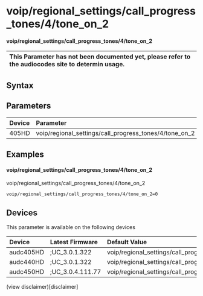 ﻿---
description: voip/regional_settings/call_progress_tones/4/tone_on_2
search: false
---

# voip/regional_settings/call_progress_tones/4/tone_on_2

#### voip/regional_settings/call_progress_tones/4/tone_on_2


| This Parameter has not been documented yet, please refer to the audiocodes site to determin usage.  | 
| :--- |

## Syntax

## Parameters
|Device|Parameter|value|Description|
|:---|:---|:---|:---|
| 405HD | voip/regional_settings/call_progress_tones/4/tone_on_2 |  |  |

## Examples
#### voip/regional_settings/call_progress_tones/4/tone_on_2

voip/regional_settings/call_progress_tones/4/tone_on_2

```
voip/regional_settings/call_progress_tones/4/tone_on_2=0
```

## Devices
This parameter is available on the following devices

| Device | Latest Firmware | Default Value |
|:---|:---|:---|
| audc405HD | ;UC_3.0.1.322 | voip/regional_settings/call_progress_tones/4/tone_on_2=0 
| audc440HD | ;UC_3.0.1.322 | voip/regional_settings/call_progress_tones/4/tone_on_2=0 
| audc450HD | ;UC_3.0.4.111.77 | voip/regional_settings/call_progress_tones/4/tone_on_2=0 

(view disclaimer)[disclaimer]
